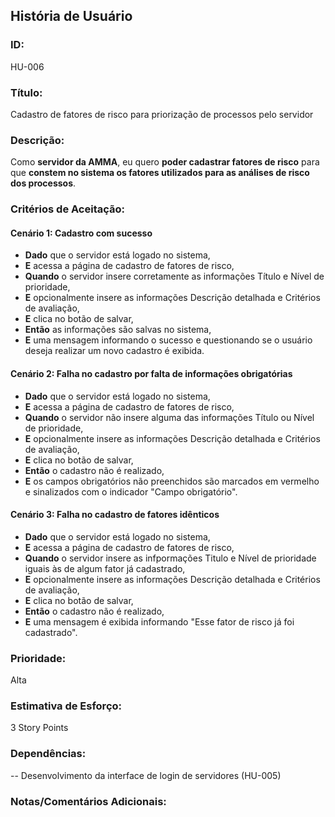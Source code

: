 ## **História de Usuário**

### **ID:**  
HU-006

### **Título:**  
Cadastro de fatores de risco para priorização de processos pelo servidor

### **Descrição:**  
Como **servidor da AMMA**, eu quero **poder cadastrar fatores de risco** para que **constem no sistema os fatores utilizados para as análises de risco dos processos**.

### **Critérios de Aceitação:**

#### Cenário 1: Cadastro com sucesso
- **Dado** que o servidor está logado no sistema,
- **E** acessa a página de cadastro de fatores de risco,
- **Quando** o servidor insere corretamente as informações Título e Nível de prioridade,
- **E** opcionalmente insere as informações Descrição detalhada e Critérios de avaliação,
- **E** clica no botão de salvar,
- **Então** as informações são salvas no sistema,
- **E** uma mensagem informando o sucesso e questionando se o usuário deseja realizar um novo cadastro é exibida.

#### Cenário 2: Falha no cadastro por falta de informações obrigatórias
- **Dado** que o servidor está logado no sistema,
- **E** acessa a página de cadastro de fatores de risco,
- **Quando** o servidor não insere alguma das informações Título ou Nível de prioridade,
- **E** opcionalmente insere as informações Descrição detalhada e Critérios de avaliação,
- **E** clica no botão de salvar,
- **Então** o cadastro não é realizado,
- **E** os campos obrigatórios não preenchidos são marcados em vermelho e sinalizados com o indicador "Campo obrigatório".

#### Cenário 3: Falha no cadastro de fatores idênticos
- **Dado** que o servidor está logado no sistema,
- **E** acessa a página de cadastro de fatores de risco,
- **Quando** o servidor insere as infpormações Titulo e Nível de prioridade iguais às de algum fator já cadastrado,
- **E** opcionalmente insere as informações Descrição detalhada e Critérios de avaliação,
- **E** clica no botão de salvar,
- **Então** o cadastro não é realizado,
- **E** uma mensagem é exibida informando "Esse fator de risco já foi cadastrado".

### **Prioridade:**  
Alta

### **Estimativa de Esforço:**  
3 Story Points

### **Dependências:**  
-- Desenvolvimento da interface de login de servidores (HU-005)

### **Notas/Comentários Adicionais:**

